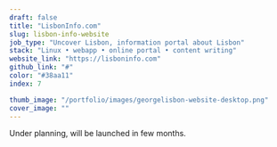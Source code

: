 ```yaml
---
draft: false
title: "LisbonInfo.com"
slug: lisbon-info-website
job_type: "Uncover Lisbon, information portal about Lisbon"
stack: "Linux • webapp • online portal • content writing"
website_link: "https://lisboninfo.com"
github_link: "#"
color: "#38aa11"
index: 7

thumb_image: "/portfolio/images/georgelisbon-website-desktop.png"
cover_image: ""
---
```

Under planning, will be launched in few months.
